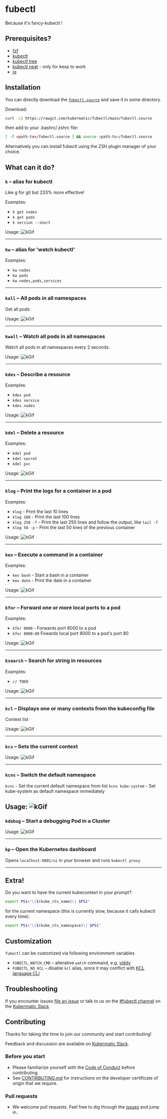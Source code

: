 # fubectl
Because it's fancy-kubectl !

## Prerequisites?
* [fzf](https://github.com/junegunn/fzf)
* [kubectl](https://github.com/kubernetes/kubernetes)
* [kubectl tree](https://github.com/ahmetb/kubectl-tree)
* [kubectl neat](https://github.com/itaysk/kubectl-neat) - only for kexp to work
* [jq](https://stedolan.github.io/jq/)

## Installation

You can directly download the [`fubectl.source`](https://rawgit.com/kubermatic/fubectl/main/fubectl.source)
and save it in some directory.

Download:
```bash
curl -LO https://rawgit.com/kubermatic/fubectl/main/fubectl.source
```

then add to your .bashrc/.zshrc file:
```bash
[ -f <path-to>/fubectl.source ] && source <path-to>/fubectl.source
```

Alternatively you can install fubectl using the ZSH plugin manager of your
choice.

## What can it do?

### `k` – alias for kubectl

Like g for git but 233% more effective!

Examples:
 - `k get nodes`
 - `k get pods`
 - `k version --short`

Usage:
![kGif](./demo_src/k.gif)

---

### `kw` – alias for 'watch kubectl'

Examples:
 - `kw nodes`
 - `kw pods`
 - `kw nodes,pods,services`

---

### `kall` – All pods in all namespaces

Get all pods

Usage:
![kGif](./demo_src/kall.gif)

---

### `kwall` – Watch all pods in all namespaces

Watch all pods in all namespaces every 2 seconds.

Usage:
![kGif](./demo_src/kwall.gif)

---

### `kdes` – Describe a resource

Examples:
- `kdes pod`
- `kdes service`
- `kdes nodes`

Usage:
![kGif](./demo_src/kdes.gif)

---

### `kdel` – Delete a resource

Examples:
- `kdel pod`
- `kdel secret`
- `kdel pvc`

Usage:
![kGif](./demo_src/kdel.gif)

---

### `klog` – Print the logs for a container in a pod

Examples:
- `klog` - Print the last 10 lines
- `klog 100` - Print the last 100 lines
- `klog 250 -f` - Print the last 250 lines and follow the output, like `tail -f`
- `klog 50 -p` - Print the last 50 lines of the previous container

Usage:
![kGif](./demo_src/klog.gif)

---

### `kex` – Execute a command in a container

Examples:
- `kex bash` - Start a bash in a container
- `kex date` - Print the date in a container

Usage:
![kGif](./demo_src/kex.gif)

---

### `kfor` – Forward one or more local ports to a pod

Examples:
- `kfor 8000` - Forwards port 8000 to a pod
- `kfor 8000:80` Fowards local port 8000 to a pod's port 80

Usage:
![kGif](./demo_src/kfor.gif)

---

### `ksearch` – Search for string in resources

Examples:
- `// TODO`

Usage:
![kGif](./demo_src/ksearch.gif)

---

### `kcl` – Displays one or many contexts from the kubeconfig file

Context list

Usage:
![kGif](./demo_src/kcl.gif)

---

### `kcs` – Sets the current context

Usage:
![kGif](./demo_src/kcs.gif)

---

### `kcns` – Switch the default namespace

`kcns` - Set the current default namespace from list
`kcns kube-system` - Set kube-system as default namespace immediately

Usage:
![kGif](./demo_src/kcns.gif)
---

### `kdebug` – Start a debugging Pod in a Cluster

Usage:
![kGif](./demo_src/kdebug.gif)

---

### `kp` – Open the Kubernetes dashboard

Opens `localhost:8001/ui` in your browser and runs `kubectl proxy`

---

## Extra!

Do you want to have the current kubecontext in your prompt?:
```bash
export PS1="\[$(kube_ctx_name)\] $PS1"
```

for the current namespace (this is currently slow, because it calls kubectl every time):
```bash
export PS1="\[$(kube_ctx_namespace)\] $PS1"
```

## Customization

`fubectl` can be customized via following environment variables

* `FUBECTL_WATCH_CMD` – alterative `watch` command, e.g. [viddy](https://github.com/sachaos/viddy)
* `FUBECTL_NO_KCL` – disable `kcl` alias, since it may conflict with [KCL language CLI](https://www.kcl-lang.io/)

## Troubleshooting

If you encounter issues [file an issue][1] or talk to us on the [#fubectl channel][12] on the [Kubermatic Slack][15].

## Contributing

Thanks for taking the time to join our community and start contributing!

Feedback and discussion are available on [Kubermatic Slack][15].

### Before you start

* Please familiarize yourself with the [Code of Conduct][4] before contributing.
* See [CONTRIBUTING.md][2] for instructions on the developer certificate of origin that we require.

### Pull requests

* We welcome pull requests. Feel free to dig through the [issues][1] and jump in.

[1]: https://github.com/kubermatic/fubectl/issues
[2]: https://github.com/kubermatic/fubectl/blob/main/CONTRIBUTING.md
[4]: https://github.com/kubermatic/fubectl/blob/main/code-of-conduct.md

[12]: https://kubermatic.slack.com/messages/fubectl
[15]: http://slack.kubermatic.io/
